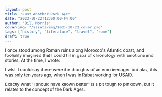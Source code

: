 ```yaml
---
layout: post
title: "Just Another Dark Age"
date: "2023-10-22T12:00:00-04:00"
author: "Bill Morris"
cover-img: "/assets/img/2023-10-22_cover.png"
tags: ["history", "literature", "travel", "rome"]
draft: true
---
```


I once stood among Roman ruins along Morocco's Atlantic coast, and foolishly imagined that I could fill in gaps of chronology with emotions and stories. At the time, I wrote:

>

I wish I could say these were the thoughts of an emo teenager, but alas, this was only ten years ago, when I was in Rabat working for USAID. 

Exactly what "I should have known better" is a bit tough to pin down, but it relates to the concept of the Dark Ages.



